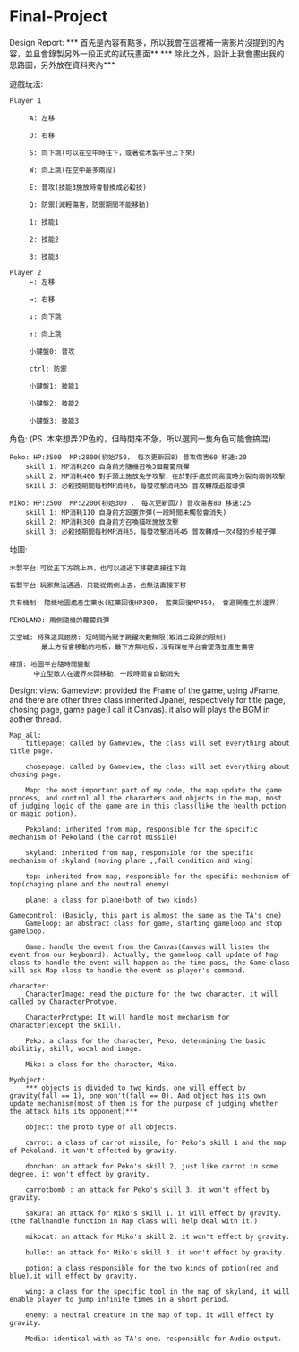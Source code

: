 # Final-Project

Design Report:
    *** 首先是內容有點多，所以我會在這裡補一需影片沒提到的內容，並且會錄製另外一段正式的試玩畫面**
    *** 除此之外，設計上我會畫出我的思路圖，另外放在資料夾內***

遊戲玩法:

    Player 1

         A: 左移

         D: 右移

         S: 向下跳(可以在空中時往下，或著從木製平台上下來)

         W: 向上跳(在空中最多兩段)

         E: 普攻(技能3施放時會替換成必殺技)

         Q: 防禦(減輕傷害，防禦期間不能移動)

         1: 技能1

         2: 技能2

         3: 技能3

    Player 2
         ←: 左移

         →: 右移

         ↓: 向下跳

         ↑: 向上跳

         小鍵盤0: 普攻

         ctrl: 防禦

         小鍵盤1: 技能1

         小鍵盤2: 技能2
         
         小鍵盤3: 技能3

角色:  (PS. 本來想弄2P色的，但時間來不急，所以選同一隻角色可能會搞混)

    Peko: HP:3500  MP:2800(初始750， 每次更新回8) 普攻傷害60 移速:20
        skill 1: MP消耗200 自身前方隨機召喚3個蘿蔔飛彈
        skill 2: MP消耗400 對手頭上施放兔子攻擊，在於對手處於同高度時分裂向兩側攻擊
        skill 3: 必殺技期間每秒MP消耗6，每發攻擊消耗55 普攻轉成追蹤導彈

    Miko: HP:2500  MP:2200(初始300 ， 每次更新回7) 普攻傷害80 移速:25
        skill 1: MP消耗110 自身前方設置炸彈(一段時間未觸發會消失)
        skill 2: MP消耗300 自身前方召喚貓咪施放攻擊
        skill 3: 必殺技期間每秒MP消耗5，每發攻擊消耗45 普攻轉成一次4發的步槍子彈

地圖:

    木製平台:可從正下方跳上來，也可以透過下移鍵直接往下跳

    石製平台:玩家無法通過，只能從兩側上去，也無法直接下移

    共有機制: 隨機地圖處產生藥水(紅藥回復HP300， 藍藥回復MP450， 會避開產生於邊界)

    PEKOLAND: 兩側隨機的蘿蔔飛彈

    天空城: 特殊道具翅膀: 短時間內賦予跳躍次數無限(取消二段跳的限制)
            最上方有會移動的地板，最下方無地板，沒有踩在平台會墜落並產生傷害

    樓頂: 地圖平台隨時間變動
          中立型敵人在邊界來回移動，一段時間會自動消失

Design:
    view:
        Gameview: provided the Frame of the game, using JFrame, and there are other three class inherited Jpanel, respectively for title page, chosing page, game page(I call it Canvas). 
        it also will plays the BGM in aother thread. 

    Map_all:
        titlepage: called by Gameview, the class will set everything about title page.

        chosepage: called by Gameview, the class will set everything about chosing page.

        Map: the most important part of my code, the map update the game process, and control all the chararters and objects in the map, most of judging logic of the game are in this class(like the health potion or magic potion).

        Pekoland: inherited from map, responsible for the specific mechanism of Pekoland (the carrot missile)

        skyland: inherited from map, responsible for the specific mechanism of skyland (moving plane ,,fall condition and wing)

        top: inherited from map, responsible for the specific mechanism of top(chaging plane and the neutral enemy)

        plane: a class for plane(both of two kinds)

    Gamecontrol: (Basicly, this part is almost the same as the TA's one)
        Gameloop: an abstract class for game, starting gameloop and stop gameloop.

        Game: handle the event from the Canvas(Canvas will listen the event from our keyboard). Actually, the gameloop call update of Map class to handle the event will happen as the time pass, the Game class will ask Map class to handle the event as player's command.

    character:
        CharacterImage: read the picture for the two character, it will called by CharacterProtype.

        CharacterProtype: It will handle most mechanism for character(except the skill).

        Peko: a class for the character, Peko, determining the basic abilitiy, skill, vocal and image.

        Miko: a class for the character, Miko.

    Myobject: 
        *** objects is divided to two kinds, one will effect by gravity(fall == 1), one won't(fall == 0). And object has its own update mechanism(most of them is for the purpose of judging whether the attack hits its opponent)***

        object: the proto type of all objects.

        carrot: a class of carrot missile, for Peko's skill 1 and the map of Pekoland. it won't effected by gravity.

        donchan: an attack for Peko's skill 2, just like carrot in some degree. it won't effect by gravity.

        carrotbomb : an attack for Peko's skill 3. it won't effect by gravity.

        sakura: an attack for Miko's skill 1. it will effect by gravity.(the fallhandle function in Map class will help deal with it.)

        mikocat: an attack for Miko's skill 2. it won't effect by gravity.

        bullet: an attack for Miko's skill 3. it won't effect by gravity.

        potion: a class responsible for the two kinds of potion(red and blue).it will effect by gravity.

        wing: a class for the specific tool in the map of skyland, it will enable player to jump infinite times in a short period.

        enemy: a neutral creature in the map of top. it will effect by gravity.

        Media: identical with as TA's one. responsible for Audio output.





